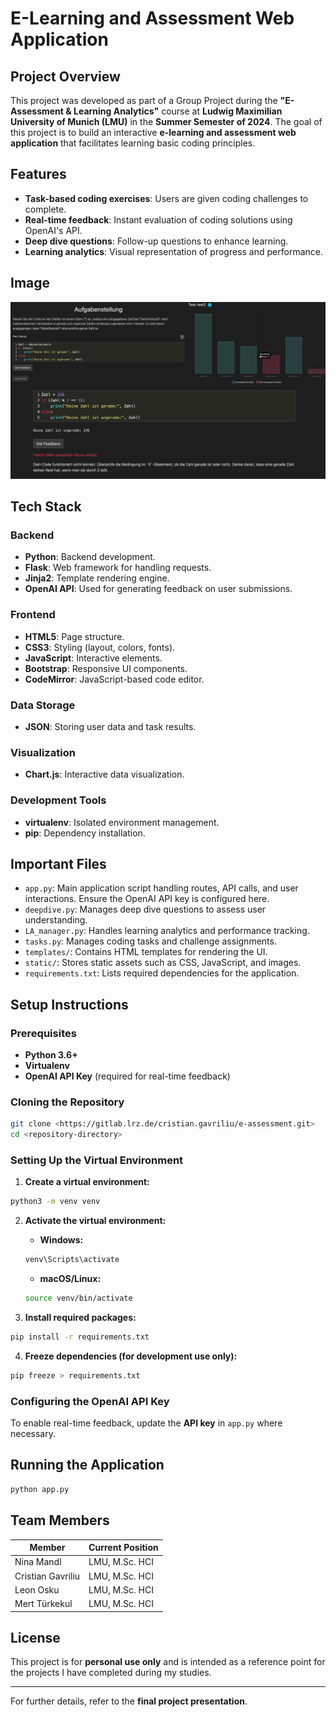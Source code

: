 # E-Learning and Assessment Web Application

## Project Overview
This project was developed as part of a Group Project during the **"E-Assessment & Learning Analytics"** course at **Ludwig Maximilian University of Munich (LMU)** in the **Summer Semester of 2024**. The goal of this project is to build an interactive **e-learning and assessment web application** that facilitates learning basic coding principles.

## Features

- **Task-based coding exercises**: Users are given coding challenges to complete.
- **Real-time feedback**: Instant evaluation of coding solutions using OpenAI's API.
- **Deep dive questions**: Follow-up questions to enhance learning.
- **Learning analytics**: Visual representation of progress and performance.

## Image

![img.png](README_IMG/S1.png)

## Tech Stack

### Backend

- **Python**: Backend development.
- **Flask**: Web framework for handling requests.
- **Jinja2**: Template rendering engine.
- **OpenAI API**: Used for generating feedback on user submissions.

### Frontend

- **HTML5**: Page structure.
- **CSS3**: Styling (layout, colors, fonts).
- **JavaScript**: Interactive elements.
- **Bootstrap**: Responsive UI components.
- **CodeMirror**: JavaScript-based code editor.


### Data Storage

- **JSON**: Storing user data and task results.

### Visualization

- **Chart.js**: Interactive data visualization.

### Development Tools

- **virtualenv**: Isolated environment management.
- **pip**: Dependency installation.

## Important Files

- `app.py`: Main application script handling routes, API calls, and user interactions. Ensure the OpenAI API key is configured here.
- `deepdive.py`: Manages deep dive questions to assess user understanding.
- `LA_manager.py`: Handles learning analytics and performance tracking.
- `tasks.py`: Manages coding tasks and challenge assignments.
- `templates/`: Contains HTML templates for rendering the UI.
- `static/`: Stores static assets such as CSS, JavaScript, and images.
- `requirements.txt`: Lists required dependencies for the application.

## Setup Instructions

### Prerequisites

- **Python 3.6+**
- **Virtualenv**
- **OpenAI API Key** (required for real-time feedback)

### Cloning the Repository

```bash
git clone <https://gitlab.lrz.de/cristian.gavriliu/e-assessment.git>
cd <repository-directory>
```

### Setting Up the Virtual Environment

1. **Create a virtual environment:**

```bash
python3 -m venv venv
```

2. **Activate the virtual environment:**

   - **Windows:**

   ```bash
   venv\Scripts\activate
   ```

   - **macOS/Linux:**

   ```bash
   source venv/bin/activate
   ```

3. **Install required packages:**

```bash
pip install -r requirements.txt
```

4. **Freeze dependencies (for development use only):**

```bash
pip freeze > requirements.txt
```

### Configuring the OpenAI API Key
To enable real-time feedback, update the **API key** in `app.py` where necessary.

## Running the Application

```bash
python app.py
```


## Team Members

| Member     | Current Position |
| ------ | ------ |
| Nina Mandl  | LMU, M.Sc. HCI |
| Cristian Gavriliu  | LMU, M.Sc. HCI |
| Leon Osku | LMU, M.Sc. HCI  |
| Mert Türkekul | LMU, M.Sc. HCI |



## License

This project is for **personal use only** and is intended as a reference point for the projects I have completed during my studies.

---

For further details, refer to the **final project presentation**.


